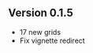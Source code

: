 Version 0.1.5
----------------------------------------------------------------------

- 17 new grids
- Fix vignette redirect
